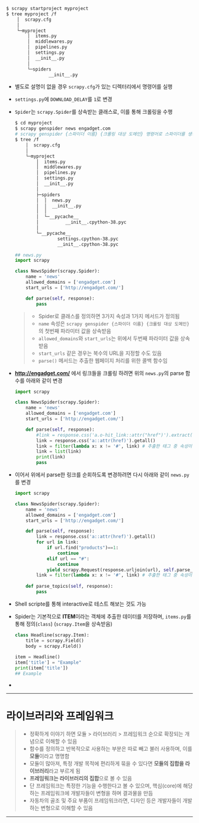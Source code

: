```bash
$ scrapy startproject myproject
$ tree myproject /f
    │  scrapy.cfg
    │
    └─myproject
        │  items.py
        │  middlewares.py
        │  pipelines.py
        │  settings.py
        │  __init__.py
        │
        └─spiders
                __init__.py
```

- 별도로 설명이 없을 경우 `scrapy.cfg`가 있는 디렉터리에서 명령어를 실행

- `settings.py`에 `DOWNLOAD_DELAY`를 `1`로 변경

- `Spider`는 `scrapy.Spider`를  상속받는 클래스로, 이를 통해 크롤링을 수행

  ```bash
  $ cd myproject
  $ scrapy genspider news engadget.com
  # scrapy genspider {스파이더 이름} {크롤링 대상 도메인} 명령어로 스파이더를 생성
  $ tree /f
      │  scrapy.cfg
      │
      └─myproject
          │  items.py
          │  middlewares.py
          │  pipelines.py
          │  settings.py
          │  __init__.py
          │
          ├─spiders
          │  │  news.py
          │  │  __init__.py
          │  │
          │  └─__pycache__
          │          __init__.cpython-38.pyc
          │
          └─__pycache__
                  settings.cpython-38.pyc
                  __init__.cpython-38.pyc
  ```

  ```python
  ## news.py
  import scrapy
  
  class NewsSpider(scrapy.Spider):
      name = 'news'
      allowed_domains = ['engadget.com']
      start_urls = ['http://engadget.com/']
  
      def parse(self, response):
          pass
  ```

  > - Spider로 클래스를 정의하면 3가지 속성과 1가지 메서드가 정의됨
  > - `name` 속성은 `scrapy genspider {스파이더 이름} {크롤링 대상 도메인}`의 첫번째 파라미터 값을 상속받음
  > - `allowed_domains`와 `start_urls`는 위에서 두번째 파라미터 값을 상속받음
  > - `start_urls` 같은 경우는 복수의 URL을 지정할 수도 있음
  > - `parse()` 메서드는 추출한 웹페이지 처리를 위한 콜백 함수임

- **http://engadget.com/** 에서 링크들을 크롤링 하려면 위의 `news.py`의 parse 함수를 아래와 같이 변경

  ```python
  import scrapy
  
  class NewsSpider(scrapy.Spider):
      name = 'news'
      allowed_domains = ['engadget.com']
      start_urls = ['http://engadget.com/']
  
      def parse(self, response):
          #link = response.css('a.o-hit_link::attr("href")').extract() # <a> 태그 중 <href> 태그를 필터
          link = response.css('a::attr(href)').getall()
          link = filter(lambda x: x != '#', link) # 추출한 태그 중 속성이 '#'로 지정되는 경우 이를 제거
          link = list(link)
          print(link)
          pass
  ```

- 이어서 위에서 parse한 링크를 순회하도록 변경하려면 다시 아래와 같이 `news.py`를 변경

  ```python
  import scrapy
  
  class NewsSpider(scrapy.Spider):
      name = 'news'
      allowed_domains = ['engadget.com']
      start_urls = ['http://engadget.com/']
  
      def parse(self, response):
          link = response.css('a::attr(href)').getall()
          for url in link:
              if url.find("products")==1:
                  continue
              elif url == "#":
                  continue
              yield scrapy.Request(response.urljoin(url), self.parse_topics)
          link = filter(lambda x: x != '#', link) # 추출한 태그 중 속성이 '#'로 지정되는 경우 이를 제거
  	
      def parse_topics(self, response):
          pass
  ```

- Shell scripte를 통해 interactive로 테스트 해보는 것도 가능

- Spider는 기본적으로 **ITEM**이라는 객체에 추출한 데이터를 저장하며, `items.py`를 통해 정의(`class`) (`scrapy.Item`을 상속받음)

  ```python
  class Headline(scrapy.Item):
      title = scrapy.Field()
      body = scrapy.Field()
      
  item = Headline()
  item['title'] = "Example"
  print(item['title'])
  ## Example
  ```
  
- 

___


# 라이브러리와 프레임워크

> - 정확하게 이야기 하면 모듈 > 라이브러리 > 프레임워크 순으로 확장되는 개념으로 이해할 수 있음
> - 함수를 정의하고 반복적으로 사용하는 부분은 따로 빼고 불러 사용하며, 이를 **모듈**이라고 명명함
> - 모듈이 많아져, 특정 개발 목적에 편리하게 묶을 수 있다면 **모듈의 집합을 라이브러리**라고 부르게 됨
> - **프레임워크는 라이브러리의 집합**으로 볼 수 있음
> - 단 프레임워크는 특정한 기능을 수행한다고 볼 수 있으며, 핵심(core)에 해당하는 프레임워크에 개발자들이 변형을 하며 결과물을 만듬
> - 자동차의 골조 및 주요 부품이 프레임워크라면, 디자인 등은 개발자들이 개발하는 변형으로 이해할 수 있음

___

